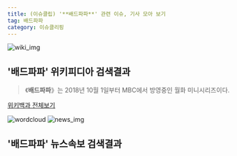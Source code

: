 ```yaml
---
title: (이슈클립) '**배드파파**' 관련 이슈, 기사 모아 보기
tag: 배드파파
category: 이슈클리핑
---
```

![wiki_img](https://user-images.githubusercontent.com/42597476/44503234-41136a80-a6d0-11e8-9071-6fc6418eafe4.png)
## **'**배드파파**'** 위키피디아 검색결과
>《**배드파파**》는 2018년 10월 1일부터 MBC에서 방영중인 월화 미니시리즈이다.

<a href="https://ko.wikipedia.org/wiki/배드파파" target="_blank">위키백과 전체보기</a>

![wordcloud](https://s3.ap-northeast-2.amazonaws.com/lyrics101-wordcloud/2018-10-02-1538421959.png)
![news_img](https://user-images.githubusercontent.com/42597476/44507050-1206f400-a6e4-11e8-8d98-7ffbfebb353f.png)
## **'**배드파파**'** 뉴스속보 검색결과

